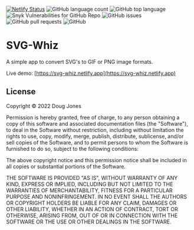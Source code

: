 [![Netlify Status](https://api.netlify.com/api/v1/badges/74dba5a7-e480-46af-94a4-33c55b0407b9/deploy-status)](https://app.netlify.com/sites/svg-whiz/deploys) ![GitHub language count](https://img.shields.io/github/languages/count/cjboco/svg-whiz) ![GitHub top language](https://img.shields.io/github/languages/top/cjboco/svg-whiz) ![Snyk Vulnerabilities for GitHub Repo](https://img.shields.io/snyk/vulnerabilities/github/cjboco/svg-whiz) ![GitHub issues](https://img.shields.io/github/issues/cjboco/svg-whiz) ![GitHub pull requests](https://img.shields.io/github/issues-pr/cjboco/svg-whiz) ![GitHub](https://img.shields.io/github/license/cjboco/svg-whiz)

# SVG-Whiz
A simple app to convert SVG's to GIF or PNG image formats.

Live demo: [https://svg-whiz.netlify.app](https://svg-whiz.netlify.app)

## License
Copyright © 2022 Doug Jones

Permission is hereby granted, free of charge, to any person obtaining a copy of this software and associated documentation files (the "Software"), to deal in the Software without restriction, including without limitation the rights to use, copy, modify, merge, publish, distribute, sublicense, and/or sell copies of the Software, and to permit persons to whom the Software is furnished to do so, subject to the following conditions:

The above copyright notice and this permission notice shall be included in all copies or substantial portions of the Software.

THE SOFTWARE IS PROVIDED "AS IS", WITHOUT WARRANTY OF ANY KIND, EXPRESS OR IMPLIED, INCLUDING BUT NOT LIMITED TO THE WARRANTIES OF MERCHANTABILITY, FITNESS FOR A PARTICULAR PURPOSE AND NONINFRINGEMENT. IN NO EVENT SHALL THE AUTHORS OR COPYRIGHT HOLDERS BE LIABLE FOR ANY CLAIM, DAMAGES OR OTHER LIABILITY, WHETHER IN AN ACTION OF CONTRACT, TORT OR OTHERWISE, ARISING FROM, OUT OF OR IN CONNECTION WITH THE SOFTWARE OR THE USE OR OTHER DEALINGS IN THE SOFTWARE.